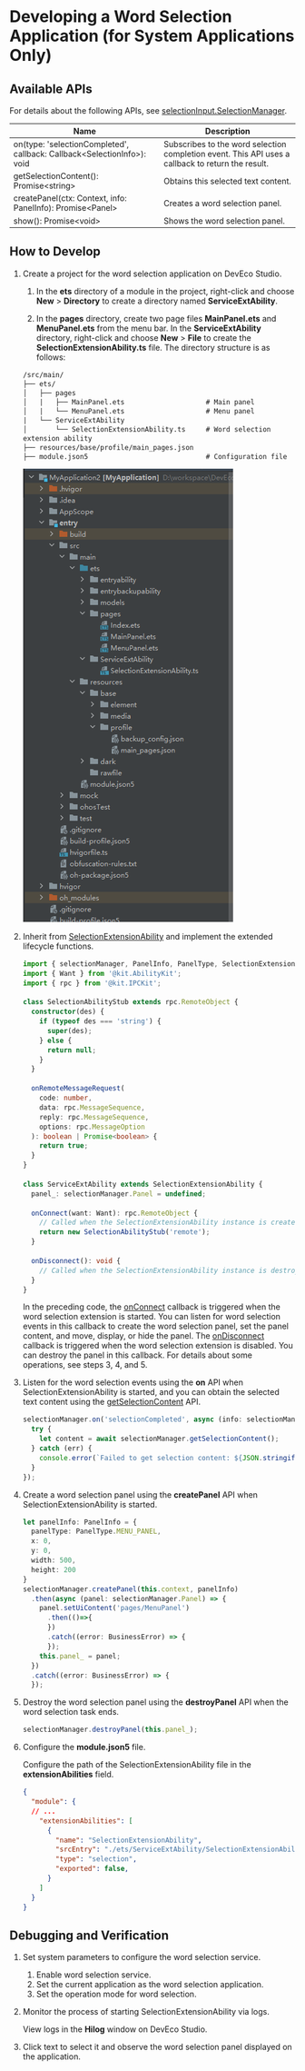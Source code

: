# Developing a Word Selection Application (for System Applications Only)

<!--Kit: Basic Services Kit-->
<!--Subsystem: SelectionInput-->
<!--Owner: @no86-->
<!--Designer: @mmwwbb-->
<!--Tester: @dong-dongzhen-->
<!--Adviser: @fang-jinxu-->

## Available APIs

For details about the following APIs, see [selectionInput.SelectionManager](../../reference/apis-basic-services-kit/js-apis-selectionInput-selectionManager-sys.md).

| Name| Description|
| ---- | ---- |
| on(type: 'selectionCompleted', callback: Callback\<SelectionInfo\>): void | Subscribes to the word selection completion event. This API uses a callback to return the result.|
| getSelectionContent(): Promise\<string\> | Obtains this selected text content.|
| createPanel(ctx: Context, info: PanelInfo): Promise\<Panel\> | Creates a word selection panel.|
| show(): Promise\<void\> | Shows the word selection panel.|

## How to Develop

1. Create a project for the word selection application on DevEco Studio.

    1. In the **ets** directory of a module in the project, right-click and choose **New** > **Directory** to create a directory named **ServiceExtAbility**.

    2. In the **pages** directory, create two page files **MainPanel.ets** and **MenuPanel.ets** from the menu bar. In the **ServiceExtAbility** directory, right-click and choose **New** > **File** to create the **SelectionExtensionAbility.ts** file. The directory structure is as follows:

    ```
    /src/main/
    ├── ets/
    │   ├── pages
    │   |   ├── MainPanel.ets                    # Main panel
    │   |   └── MenuPanel.ets                    # Menu panel
    |   └── ServiceExtAbility
    │       └── SelectionExtensionAbility.ts     # Word selection extension ability
    ├── resources/base/profile/main_pages.json
    ├── module.json5                             # Configuration file
    ```

    ![Word selection application project](figures/selection-application-project.png)

2. Inherit from [SelectionExtensionAbility](../../reference/apis-basic-services-kit/js-apis-selectionInput-selectionExtensionAbility-sys.md) and implement the extended lifecycle functions.
    ```ts
    import { selectionManager, PanelInfo, PanelType, SelectionExtensionAbility, BusinessError } from '@kit.BasicServicesKit';
    import { Want } from '@kit.AbilityKit';
    import { rpc } from '@kit.IPCKit';

    class SelectionAbilityStub extends rpc.RemoteObject {
      constructor(des) {
        if (typeof des === 'string') {
          super(des);
        } else {
          return null;
        }
      }

      onRemoteMessageRequest(
        code: number,
        data: rpc.MessageSequence,
        reply: rpc.MessageSequence,
        options: rpc.MessageOption
      ): boolean | Promise<boolean> {
        return true;
      }
    }

    class ServiceExtAbility extends SelectionExtensionAbility {
      panel_: selectionManager.Panel = undefined;

      onConnect(want: Want): rpc.RemoteObject {
        // Called when the SelectionExtensionAbility instance is created. You can execute initialization logic (such as defining variables, loading resources, and listening for word selection events) in this callback.
        return new SelectionAbilityStub('remote');
      }

      onDisconnect(): void {
        // Called when the SelectionExtensionAbility instance is destroyed (for example, when the user disables the word selection feature or switches the word selection application). You can clear resources and save data in this callback.
      }
    }
    ```
    In the preceding code, the [onConnect](../../reference/apis-basic-services-kit/js-apis-selectionInput-selectionExtensionAbility-sys.md#onconnect) callback is triggered when the word selection extension is started. You can listen for word selection events in this callback to create the word selection panel, set the panel content, and move, display, or hide the panel. The [onDisconnect](../../reference/apis-basic-services-kit/js-apis-selectionInput-selectionExtensionAbility-sys.md#ondisconnect) callback is triggered when the word selection extension is disabled. You can destroy the panel in this callback. For details about some operations, see steps 3, 4, and 5.

3. Listen for the word selection events using the **on** API when SelectionExtensionAbility is started, and you can obtain the selected text content using the [getSelectionContent](../../reference/apis-basic-services-kit/js-apis-selectionInput-selectionManager-sys.md#getselectioncontent) API.
    ```ts
    selectionManager.on('selectionCompleted', async (info: selectionManager.SelectionInfo) => {
      try {
        let content = await selectionManager.getSelectionContent();
      } catch (err) {
        console.error(`Failed to get selection content: ${JSON.stringify(err)}`);
      }
    });
    ```

4. Create a word selection panel using the **createPanel** API when SelectionExtensionAbility is started.
    ```ts
    let panelInfo: PanelInfo = {
      panelType: PanelType.MENU_PANEL,
      x: 0,
      y: 0,
      width: 500,
      height: 200
    }
    selectionManager.createPanel(this.context, panelInfo)
      .then(async (panel: selectionManager.Panel) => {
        panel.setUiContent('pages/MenuPanel')
          .then(()=>{
          })
          .catch((error: BusinessError) => {
          });
        this.panel_ = panel;
      })
      .catch((error: BusinessError) => {
      });
    ```
5. Destroy the word selection panel using the **destroyPanel** API when the word selection task ends.
    ```ts
    selectionManager.destroyPanel(this.panel_);
    ```

6. Configure the **module.json5** file.

    Configure the path of the SelectionExtensionAbility file in the **extensionAbilities** field.

    ```json
    {
      "module": {
      // ...
        "extensionAbilities": [
          {
            "name": "SelectionExtensionAbility",
            "srcEntry": "./ets/ServiceExtAbility/SelectionExtensionAbility.ts",
            "type": "selection",
            "exported": false,
          }
        ]
      }
    }
    ```

## Debugging and Verification

1. Set system parameters to configure the word selection service.

    1. Enable word selection service.
    2. Set the current application as the word selection application.
    3. Set the operation mode for word selection.

2. Monitor the process of starting SelectionExtensionAbility via logs.

    View logs in the **Hilog** window on DevEco Studio.

3. Click text to select it and observe the word selection panel displayed on the application.
